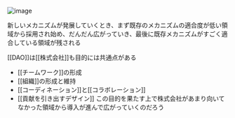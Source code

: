 
![image](https://gyazo.com/a84e3e1c6bcf491cf1fad150cb97c089/thumb/1000)

新しいメカニズムが発展していくとき、まず既存のメカニズムの適合度が低い領域から採用され始め、だんだん広がっていき、最後に既存メカニズムがすごく適合している領域が残される

[[DAO]]は[[株式会社]]も目的には共通点がある
- [[チームワーク]]の形成
- [[組織]]の形成と維持
- [[コーディネーション]]と[[コラボレーション]]
- [[貢献を引き出すデザイン]]
この目的を果たす上で株式会社があまり向いてなかった領域から導入が進んで広がっていくのだろう

